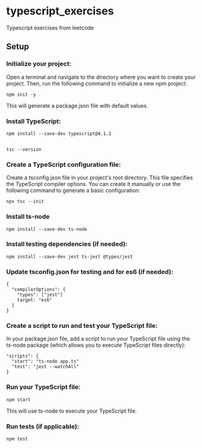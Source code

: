 # typescript_exercises

Typescript exercises from leetcode

## Setup

### Initialize your project:

Open a terminal and navigate to the directory where you want to create your project. Then, run the following command to initialize a new npm project:

```
npm init -y
```

This will generate a package.json file with default values.

### Install TypeScript:

```
npm install --save-dev typescript@4.1.2


tsc --version
```

### Create a TypeScript configuration file:

Create a tsconfig.json file in your project's root directory. This file specifies the TypeScript compiler options. You can create it manually or use the following command to generate a basic configuration:

```
npx tsc --init
```

### Install ts-node

```
npm install --save-dev ts-node
```

### Install testing dependencies (if needed):

```
npm install --save-dev jest ts-jest @types/jest
```

### Update tsconfig.json for testing and for es6 (if needed):

```
{
  "compilerOptions": {
    "types": ["jest"]
    target: "es6"
  }
}
```

### Create a script to run and test your TypeScript file:

In your package.json file, add a script to run your TypeScript file using the ts-node package (which allows you to execute TypeScript files directly):

```
"scripts": {
  "start": "ts-node app.ts"
  "test": "jest --watchAll"
}
```

### Run your TypeScript file:

```
npm start
```

This will use ts-node to execute your TypeScript file.

### Run tests (if applicable):

```
npm test
```
